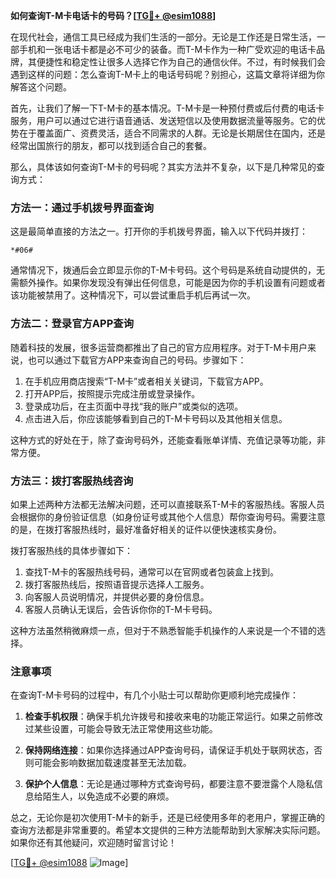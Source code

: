 **如何查询T-M卡电话卡的号码？[[TG💪+ @esim1088](https://t.me/s/esim1088)]**

在现代社会，通信工具已经成为我们生活的一部分。无论是工作还是日常生活，一部手机和一张电话卡都是必不可少的装备。而T-M卡作为一种广受欢迎的电话卡品牌，其便捷性和稳定性让很多人选择它作为自己的通信伙伴。不过，有时候我们会遇到这样的问题：怎么查询T-M卡上的电话号码呢？别担心，这篇文章将详细为你解答这个问题。

首先，让我们了解一下T-M卡的基本情况。T-M卡是一种预付费或后付费的电话卡服务，用户可以通过它进行语音通话、发送短信以及使用数据流量等服务。它的优势在于覆盖面广、资费灵活，适合不同需求的人群。无论是长期居住在国内，还是经常出国旅行的朋友，都可以找到适合自己的套餐。

那么，具体该如何查询T-M卡的号码呢？其实方法并不复杂，以下是几种常见的查询方式：

### 方法一：通过手机拨号界面查询

这是最简单直接的方法之一。打开你的手机拨号界面，输入以下代码并拨打：

```
*#06#
```

通常情况下，拨通后会立即显示你的T-M卡号码。这个号码是系统自动提供的，无需额外操作。如果你发现没有弹出任何信息，可能是因为你的手机设置有问题或者该功能被禁用了。这种情况下，可以尝试重启手机后再试一次。

### 方法二：登录官方APP查询

随着科技的发展，很多运营商都推出了自己的官方应用程序。对于T-M卡用户来说，也可以通过下载官方APP来查询自己的号码。步骤如下：

1. 在手机应用商店搜索“T-M卡”或者相关关键词，下载官方APP。
2. 打开APP后，按照提示完成注册或登录操作。
3. 登录成功后，在主页面中寻找“我的账户”或类似的选项。
4. 点击进入后，你应该能够看到自己的T-M卡号码以及其他相关信息。

这种方式的好处在于，除了查询号码外，还能查看账单详情、充值记录等功能，非常方便。

### 方法三：拨打客服热线咨询

如果上述两种方法都无法解决问题，还可以直接联系T-M卡的客服热线。客服人员会根据你的身份验证信息（如身份证号或其他个人信息）帮你查询号码。需要注意的是，在拨打客服热线时，最好准备好相关的证件以便快速核实身份。

拨打客服热线的具体步骤如下：

1. 查找T-M卡的客服热线号码，通常可以在官网或者包装盒上找到。
2. 拨打客服热线后，按照语音提示选择人工服务。
3. 向客服人员说明情况，并提供必要的身份信息。
4. 客服人员确认无误后，会告诉你你的T-M卡号码。

这种方法虽然稍微麻烦一点，但对于不熟悉智能手机操作的人来说是一个不错的选择。

### 注意事项

在查询T-M卡号码的过程中，有几个小贴士可以帮助你更顺利地完成操作：

1. **检查手机权限**：确保手机允许拨号和接收来电的功能正常运行。如果之前修改过某些设置，可能会导致无法正常使用这些功能。
   
2. **保持网络连接**：如果你选择通过APP查询号码，请保证手机处于联网状态，否则可能会影响数据加载速度甚至无法加载。
   
3. **保护个人信息**：无论是通过哪种方式查询号码，都要注意不要泄露个人隐私信息给陌生人，以免造成不必要的麻烦。

总之，无论你是初次使用T-M卡的新手，还是已经使用多年的老用户，掌握正确的查询方法都是非常重要的。希望本文提供的三种方法能帮助到大家解决实际问题。如果你还有其他疑问，欢迎随时留言讨论！

[[TG💪+ @esim1088](https://t.me/s/esim1088) ![Image](https://i.postimg.cc/4NQfJmqS/Snipaste-2025-05-13-00-14-12.png)]